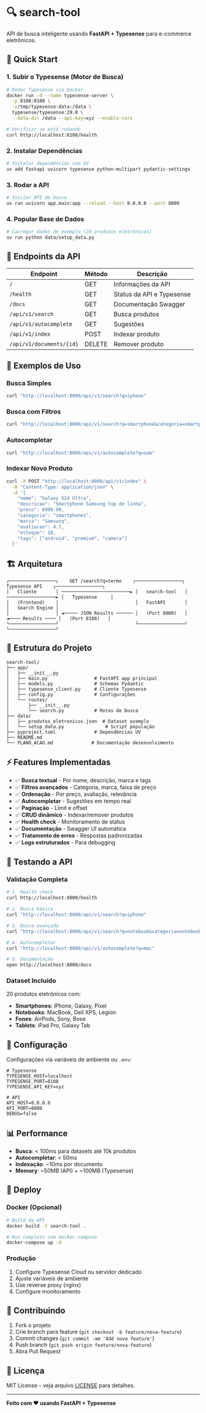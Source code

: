 # 🔍 search-tool

API de busca inteligente usando **FastAPI + Typesense** para e-commerce eletrônicos.

## 🚀 Quick Start

### 1. Subir o Typesense (Motor de Busca)
```bash
# Rodar Typesense via Docker
docker run -d --name typesense-server \
  -p 8108:8108 \
  -v/tmp/typesense-data:/data \
  typesense/typesense:29.0 \
  --data-dir /data --api-key=xyz --enable-cors

# Verificar se está rodando
curl http://localhost:8108/health
```

### 2. Instalar Dependências
```bash
# Instalar dependências com UV
uv add fastapi uvicorn typesense python-multipart pydantic-settings
```

### 3. Rodar a API
```bash
# Iniciar API de busca
uv run uvicorn app.main:app --reload --host 0.0.0.0 --port 8000
```

### 4. Popular Base de Dados
```bash
# Carregar dados de exemplo (20 produtos eletrônicos)
uv run python data/setup_data.py
```

## 📡 Endpoints da API

| Endpoint | Método | Descrição |
|----------|--------|-----------|
| `/` | GET | Informações da API |
| `/health` | GET | Status da API e Typesense |
| `/docs` | GET | Documentação Swagger |
| `/api/v1/search` | GET | Busca produtos |
| `/api/v1/autocomplete` | GET | Sugestões |
| `/api/v1/index` | POST | Indexar produto |
| `/api/v1/documents/{id}` | DELETE | Remover produto |

## 🔎 Exemplos de Uso

### Busca Simples
```bash
curl "http://localhost:8000/api/v1/search?q=iphone"
```

### Busca com Filtros
```bash
curl "http://localhost:8000/api/v1/search?q=smartphone&categoria=smartphones&marca=Apple&preco_max=8000&sort=preco"
```

### Autocompletar
```bash
curl "http://localhost:8000/api/v1/autocomplete?q=sam"
```

### Indexar Novo Produto
```bash
curl -X POST "http://localhost:8000/api/v1/index" \
  -H "Content-Type: application/json" \
  -d '{
    "nome": "Galaxy S24 Ultra",
    "descricao": "Smartphone Samsung top de linha",
    "preco": 6999.99,
    "categoria": "smartphones",
    "marca": "Samsung",
    "avaliacao": 4.7,
    "estoque": 10,
    "tags": ["android", "premium", "camera"]
  }'
```

## 🏗️ Arquitetura

```
┌─────────────────┐    GET /search?q=termo    ┌─────────────────┐    Typesense API    ┌─────────────────┐
│   Cliente       │ ─────────────────────────► │   search-tool   │ ──────────────────► │   Typesense     │
│   (Frontend)    │                            │   FastAPI       │                    │   Search Engine │
│                 │ ◄───── JSON Results ────── │   (Port 8000)   │ ◄──── Results ──── │   (Port 8108)   │
└─────────────────┘                            └─────────────────┘                    └─────────────────┘
```

## 📁 Estrutura do Projeto

```
search-tool/
├── app/
│   ├── __init__.py
│   ├── main.py                 # FastAPI app principal
│   ├── models.py               # Schemas Pydantic
│   ├── typesense_client.py     # Cliente Typesense
│   ├── config.py               # Configurações
│   └── routes/
│       ├── __init__.py
│       └── search.py           # Rotas de busca
├── data/
│   ├── produtos_eletronicos.json  # Dataset exemplo
│   └── setup_data.py               # Script população
├── pyproject.toml              # Dependências UV
├── README.md
└── PLANO_ACAO.md              # Documentação desenvolvimento
```

## ⚡ Features Implementadas

- ✅ **Busca textual** - Por nome, descrição, marca e tags
- ✅ **Filtros avançados** - Categoria, marca, faixa de preço
- ✅ **Ordenação** - Por preço, avaliação, relevância
- ✅ **Autocompletar** - Sugestões em tempo real
- ✅ **Paginação** - Limit e offset
- ✅ **CRUD dinâmico** - Indexar/remover produtos
- ✅ **Health check** - Monitoramento de status
- ✅ **Documentação** - Swagger UI automática
- ✅ **Tratamento de erros** - Respostas padronizadas
- ✅ **Logs estruturados** - Para debugging

## 🧪 Testando a API

### Validação Completa
```bash
# 1. Health check
curl http://localhost:8000/health

# 2. Busca básica
curl "http://localhost:8000/api/v1/search?q=iphone"

# 3. Busca avançada
curl "http://localhost:8000/api/v1/search?q=notebook&categoria=notebooks&preco_max=10000&sort=preco"

# 4. Autocompletar
curl "http://localhost:8000/api/v1/autocomplete?q=mac"

# 5. Documentação
open http://localhost:8000/docs
```

### Dataset Incluído
20 produtos eletrônicos com:
- **Smartphones**: iPhone, Galaxy, Pixel
- **Notebooks**: MacBook, Dell XPS, Legion
- **Fones**: AirPods, Sony, Bose
- **Tablets**: iPad Pro, Galaxy Tab

## 🔧 Configuração

Configurações via variáveis de ambiente ou `.env`:

```env
# Typesense
TYPESENSE_HOST=localhost
TYPESENSE_PORT=8108
TYPESENSE_API_KEY=xyz

# API
API_HOST=0.0.0.0
API_PORT=8000
DEBUG=false
```

## 📊 Performance

- **Busca**: < 100ms para datasets até 10k produtos
- **Autocompletar**: < 50ms
- **Indexação**: ~10ms por documento
- **Memory**: ~50MB (API) + ~100MB (Typesense)

## 🚀 Deploy

### Docker (Opcional)
```bash
# Build da API
docker build -t search-tool .

# Run completo com docker-compose
docker-compose up -d
```

### Produção
1. Configure Typesense Cloud ou servidor dedicado
2. Ajuste variáveis de ambiente
3. Use reverse proxy (nginx)
4. Configure monitoramento

## 🤝 Contribuindo

1. Fork o projeto
2. Crie branch para feature (`git checkout -b feature/nova-feature`)
3. Commit changes (`git commit -am 'Add nova feature'`)
4. Push branch (`git push origin feature/nova-feature`)
5. Abra Pull Request

## 📄 Licença

MIT License - veja arquivo [LICENSE](LICENSE) para detalhes.

---

**Feito com ❤️ usando FastAPI + Typesense**
